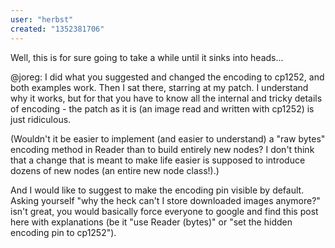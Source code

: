 ```yaml
---
user: "herbst"
created: "1352381706"
---
```


Well, this is for sure going to take a while until it sinks into heads...

@joreg: I did what you suggested and changed the encoding to cp1252, and both examples work. Then I sat there, starring at my patch. I understand why it works, but for that you have to know all the internal and tricky details of encoding - the patch as it is (an image read and written with cp1252) is just ridiculous.

(Wouldn't it be easier to implement (and easier to understand) a "raw bytes" encoding method in Reader than to build entirely new nodes? I don't think that a change that is meant to make life easier is supposed to introduce dozens of new nodes (an entire new node class!).)

And I would like to suggest to make the encoding pin visible by default. Asking yourself "why the heck can't I store downloaded images anymore?" isn't great, you would basically force everyone to google and find this post here with explanations (be it "use Reader (bytes)" or "set the hidden encoding pin to cp1252").
